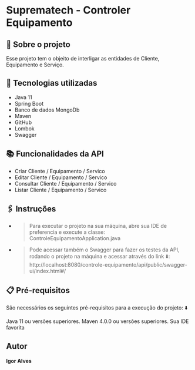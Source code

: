 # Suprematech - Controler Equipamento
## 📝 Sobre o projeto
Esse projeto tem o objeito de interligar as entidades de Cliente, Equipamento e Serviço.


## 🔧 Tecnologias utilizadas
* Java 11 
* Spring Boot
* Banco de dados MongoDb
* Maven
* GitHub
* Lombok
* Swagger


## 📚 Funcionalidades da API
* Criar Cliente / Equipamento / Servico
* Editar Cliente / Equipamento / Servico
* Consultar Cliente / Equipamento / Servico
* Listar Cliente / Equipamento / Servico

## 🖇️ Instruções
* > Para executar o projeto na sua máquina, abre sua IDE de preferencia e execute a classe: ControleEquipamentoApplication.java 
* > Pode acessar também o Swagger para fazer os testes da API, rodando o projeto na máquina e acessar através do link ⬇️:
 http://localhost:8080/controle-equipamento/api/public/swagger-ui/index.html#/


## 📋 Pré-requisitos

São necessários os seguintes pré-requisitos para a execução do projeto: ⬇️

Java 11 ou versões superiores. Maven 4.0.0 ou versões superiores. Sua IDE favorita



## Autor
#### Igor Alves
